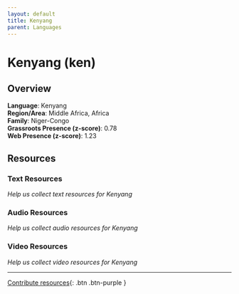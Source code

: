```yaml
---
layout: default
title: Kenyang
parent: Languages
---
```


# Kenyang (ken)

## Overview

**Language**: Kenyang  
**Region/Area**: Middle Africa, Africa  
**Family**: Niger-Congo  
**Grassroots Presence (z-score)**: 0.78  
**Web Presence (z-score)**: 1.23  

## Resources

### Text Resources
*Help us collect text resources for Kenyang*

### Audio Resources
*Help us collect audio resources for Kenyang*

### Video Resources
*Help us collect video resources for Kenyang*

---

[Contribute resources](https://forms.office.com/e/1SfLJx3u1r){: .btn .btn-purple }
